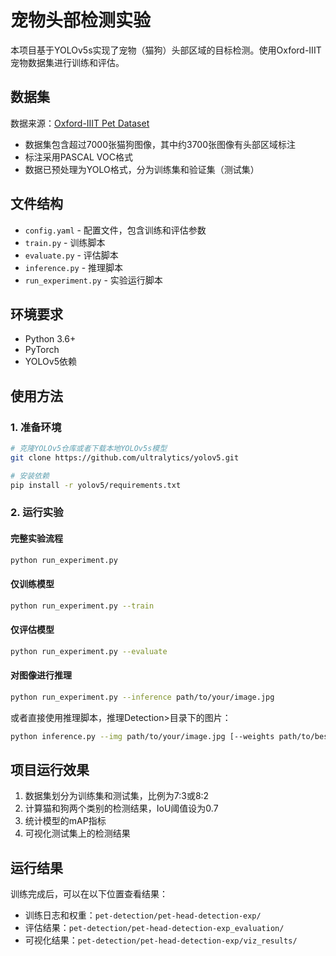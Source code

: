 # 宠物头部检测实验

本项目基于YOLOv5s实现了宠物（猫狗）头部区域的目标检测。使用Oxford-IIIT宠物数据集进行训练和评估。

## 数据集

数据来源：[Oxford-IIIT Pet Dataset](http://www.robots.ox.ac.uk/~vgg/data/pets/)

- 数据集包含超过7000张猫狗图像，其中约3700张图像有头部区域标注
- 标注采用PASCAL VOC格式
- 数据已预处理为YOLO格式，分为训练集和验证集（测试集）

## 文件结构

- `config.yaml` - 配置文件，包含训练和评估参数
- `train.py` - 训练脚本
- `evaluate.py` - 评估脚本
- `inference.py` - 推理脚本
- `run_experiment.py` - 实验运行脚本

## 环境要求

- Python 3.6+
- PyTorch
- YOLOv5依赖

## 使用方法

### 1. 准备环境

```bash
# 克隆YOLOv5仓库或者下载本地YOLOv5s模型
git clone https://github.com/ultralytics/yolov5.git

# 安装依赖
pip install -r yolov5/requirements.txt
```

### 2. 运行实验

#### 完整实验流程

```bash
python run_experiment.py
```

#### 仅训练模型

```bash
python run_experiment.py --train
```

#### 仅评估模型

```bash
python run_experiment.py --evaluate
```

#### 对图像进行推理

```bash
python run_experiment.py --inference path/to/your/image.jpg
```

或者直接使用推理脚本，推理Detection>目录下的图片：

```bash
python inference.py --img path/to/your/image.jpg [--weights path/to/best.pt] [--save result.jpg]
```

## 项目运行效果

1. 数据集划分为训练集和测试集，比例为7:3或8:2
2. 计算猫和狗两个类别的检测结果，IoU阈值设为0.7
3. 统计模型的mAP指标
4. 可视化测试集上的检测结果

## 运行结果

训练完成后，可以在以下位置查看结果：

- 训练日志和权重：`pet-detection/pet-head-detection-exp/`
- 评估结果：`pet-detection/pet-head-detection-exp_evaluation/`
- 可视化结果：`pet-detection/pet-head-detection-exp/viz_results/` 